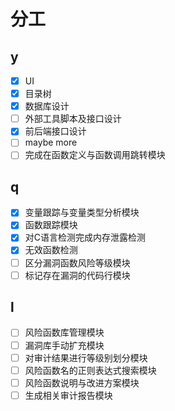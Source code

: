 # 分工

## y

- [x] UI
- [x] 目录树
- [x] 数据库设计
- [ ] 外部工具脚本及接口设计
- [x] 前后端接口设计
- [ ] maybe more
- [ ] 完成在函数定义与函数调用跳转模块

## q

- [x] 变量跟踪与变量类型分析模块
- [x] 函数跟踪模块
- [x] 对C语言检测完成内存泄露检测
- [x] 无效函数检测
- [ ] 区分漏洞函数风险等级模块
- [ ] 标记存在漏洞的代码行模块

## l

- [ ] 风险函数库管理模块
- [ ] 漏洞库手动扩充模块
- [ ] 对审计结果进行等级别划分模块
- [ ] 风险函数名的正则表达式搜索模块
- [ ] 风险函数说明与改进方案模块
- [ ] 生成相关审计报告模块